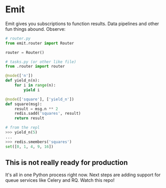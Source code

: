 # Emit

Emit gives you subscriptions to function results. Data pipelines and other fun
things abound. Observe:

```python
# router.py
from emit.router import Router

router = Router()

# tasks.py (or other like file)
from .router import router

@node(['n'])
def yield_n(n):
    for i in range(n):
        yield i

@node(['square'], ['yield_n'])
def square(msg):
    result = msg.n ** 2
    redis.sadd('squares', result)
    return result

# from the repl
>>> yield_n(5)
...
>>> redis.smembers('squares')
set([0, 1, 4, 9, 16])
```

## This is not really ready for production

It's all in one Python process right now. Next steps are adding support for
queue services like Celery and RQ. Watch this repo!
